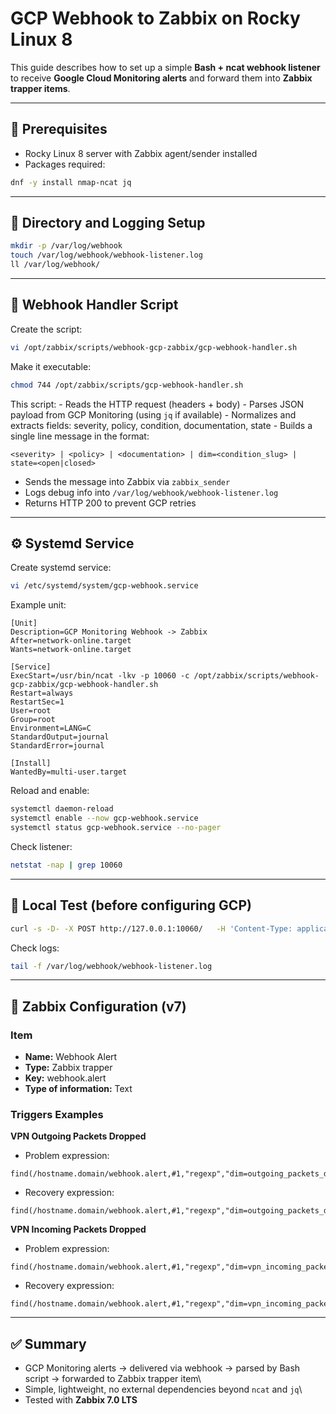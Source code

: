 # GCP Webhook to Zabbix on Rocky Linux 8

This guide describes how to set up a simple **Bash + ncat webhook
listener** to receive **Google Cloud Monitoring alerts** and forward
them into **Zabbix trapper items**.

------------------------------------------------------------------------

## 🔧 Prerequisites

-   Rocky Linux 8 server with Zabbix agent/sender installed
-   Packages required:

``` bash
dnf -y install nmap-ncat jq
```

------------------------------------------------------------------------

## 📂 Directory and Logging Setup

``` bash
mkdir -p /var/log/webhook
touch /var/log/webhook/webhook-listener.log
ll /var/log/webhook/
```

------------------------------------------------------------------------

## 📜 Webhook Handler Script

Create the script:

``` bash
vi /opt/zabbix/scripts/webhook-gcp-zabbix/gcp-webhook-handler.sh
```

Make it executable:

``` bash
chmod 744 /opt/zabbix/scripts/gcp-webhook-handler.sh
```

This script: - Reads the HTTP request (headers + body) - Parses JSON
payload from GCP Monitoring (using `jq` if available) - Normalizes and
extracts fields: severity, policy, condition, documentation, state -
Builds a single line message in the format:

    <severity> | <policy> | <documentation> | dim=<condition_slug> | state=<open|closed>

-   Sends the message into Zabbix via `zabbix_sender`
-   Logs debug info into `/var/log/webhook/webhook-listener.log`
-   Returns HTTP 200 to prevent GCP retries

------------------------------------------------------------------------

## ⚙️ Systemd Service

Create systemd service:

``` bash
vi /etc/systemd/system/gcp-webhook.service
```

Example unit:

    [Unit]
    Description=GCP Monitoring Webhook -> Zabbix
    After=network-online.target
    Wants=network-online.target

    [Service]
    ExecStart=/usr/bin/ncat -lkv -p 10060 -c /opt/zabbix/scripts/webhook-gcp-zabbix/gcp-webhook-handler.sh
    Restart=always
    RestartSec=1
    User=root
    Group=root
    Environment=LANG=C
    StandardOutput=journal
    StandardError=journal

    [Install]
    WantedBy=multi-user.target

Reload and enable:

``` bash
systemctl daemon-reload
systemctl enable --now gcp-webhook.service
systemctl status gcp-webhook.service --no-pager
```

Check listener:

``` bash
netstat -nap | grep 10060
```

------------------------------------------------------------------------

## 🧪 Local Test (before configuring GCP)

``` bash
curl -s -D- -X POST http://127.0.0.1:10060/   -H 'Content-Type: application/json'   --data '{"version":"test","incident":{"policy_name":"My Policy","severity":"Critical","documentation":{"content":"Test Doc"}}}'
```

Check logs:

``` bash
tail -f /var/log/webhook/webhook-listener.log
```

------------------------------------------------------------------------

## 📡 Zabbix Configuration (v7)

### Item

-   **Name:** Webhook Alert
-   **Type:** Zabbix trapper
-   **Key:** webhook.alert
-   **Type of information:** Text

### Triggers Examples

**VPN Outgoing Packets Dropped**
- Problem expression:
```{=html}
find(/hostname.domain/webhook.alert,#1,"regexp","dim=outgoing_packets_dropped\s*\|\s*state=open")=1
```

-   Recovery expression:

```{=html}
find(/hostname.domain/webhook.alert,#1,"regexp","dim=outgoing_packets_dropped\s*\|\s*state=closed")=1
```

**VPN Incoming Packets Dropped**
- Problem expression:
```{=html}
find(/hostname.domain/webhook.alert,#1,"regexp","dim=vpn_incoming_packets_dropped\s*\|\s*state=open")=1
```

-   Recovery expression:
```{=html}
find(/hostname.domain/webhook.alert,#1,"regexp","dim=vpn_incoming_packets_dropped\s*\|\s*state=closed")=1
```

------------------------------------------------------------------------

## ✅ Summary

-   GCP Monitoring alerts → delivered via webhook → parsed by Bash
    script → forwarded to Zabbix trapper item\
-   Simple, lightweight, no external dependencies beyond `ncat` and
    `jq`\
-   Tested with **Zabbix 7.0 LTS**
